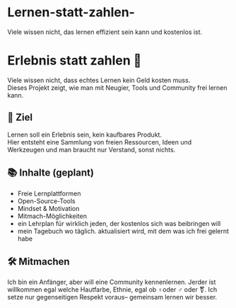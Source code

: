 # Lernen-statt-zahlen-
Viele wissen nicht, das lernen effizient sein kann und kostenlos ist.

# Erlebnis statt zahlen 🎉
Viele wissen nicht, dass echtes Lernen kein Geld kosten muss.  
Dieses Projekt zeigt, wie man mit Neugier, Tools und Community frei lernen kann.

## 🚀 Ziel
Lernen soll ein Erlebnis sein, kein kaufbares Produkt.  
Hier entsteht eine Sammlung von freien Ressourcen, Ideen und Werkzeugen und man braucht nur Verstand, sonst nichts.

## 📚 Inhalte (geplant)
- Freie Lernplattformen
- Open-Source-Tools
- Mindset & Motivation
- Mitmach-Möglichkeiten
- ein Lehrplan für wirklich jeden, der kostenlos sich was beibringen will
- mein Tagebuch wo täglich.  aktualisiert wird, mit dem was ich frei gelernt habe 

## 🛠️ Mitmachen
Ich bin ein Anfänger, aber will eine Community kennenlernen. Jerder ist willkommen egal welche Hautfarbe, Ethnie, egal ob ♀️oder ♂️ oder ⚧️. Ich setze nur gegenseitigen Respekt voraus– gemeinsam lernen wir besser.
